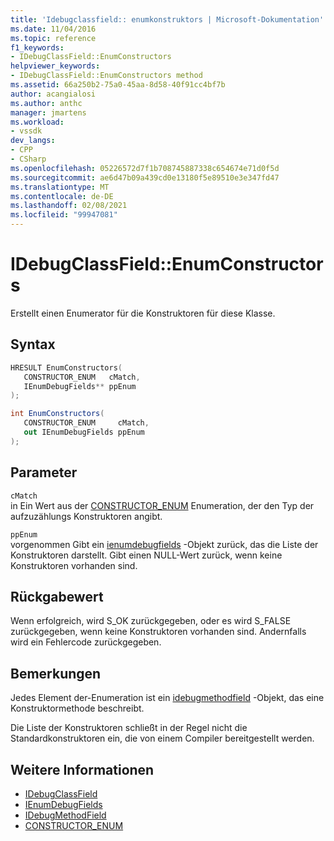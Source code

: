 ```yaml
---
title: 'Idebugclassfield:: enumkonstruktors | Microsoft-Dokumentation'
ms.date: 11/04/2016
ms.topic: reference
f1_keywords:
- IDebugClassField::EnumConstructors
helpviewer_keywords:
- IDebugClassField::EnumConstructors method
ms.assetid: 66a250b2-75a0-45aa-8d58-40f91cc4bf7b
author: acangialosi
ms.author: anthc
manager: jmartens
ms.workload:
- vssdk
dev_langs:
- CPP
- CSharp
ms.openlocfilehash: 05226572d7f1b708745887338c654674e71d0f5d
ms.sourcegitcommit: ae6d47b09a439cd0e13180f5e89510e3e347fd47
ms.translationtype: MT
ms.contentlocale: de-DE
ms.lasthandoff: 02/08/2021
ms.locfileid: "99947081"
---
```

# <a name="idebugclassfieldenumconstructors"></a>IDebugClassField::EnumConstructors
Erstellt einen Enumerator für die Konstruktoren für diese Klasse.

## <a name="syntax"></a>Syntax

```cpp
HRESULT EnumConstructors( 
   CONSTRUCTOR_ENUM   cMatch,
   IEnumDebugFields** ppEnum
);
```

```csharp
int EnumConstructors(
   CONSTRUCTOR_ENUM     cMatch,
   out IEnumDebugFields ppEnum
);
```

## <a name="parameters"></a>Parameter
`cMatch`\
in Ein Wert aus der [CONSTRUCTOR_ENUM](../../../extensibility/debugger/reference/constructor-enum.md) Enumeration, der den Typ der aufzuzählungs Konstruktoren angibt.

`ppEnum`\
vorgenommen Gibt ein [ienumdebugfields](../../../extensibility/debugger/reference/ienumdebugfields.md) -Objekt zurück, das die Liste der Konstruktoren darstellt. Gibt einen NULL-Wert zurück, wenn keine Konstruktoren vorhanden sind.

## <a name="return-value"></a>Rückgabewert
 Wenn erfolgreich, wird S_OK zurückgegeben, oder es wird S_FALSE zurückgegeben, wenn keine Konstruktoren vorhanden sind. Andernfalls wird ein Fehlercode zurückgegeben.

## <a name="remarks"></a>Bemerkungen
 Jedes Element der-Enumeration ist ein [idebugmethodfield](../../../extensibility/debugger/reference/idebugmethodfield.md) -Objekt, das eine Konstruktormethode beschreibt.

 Die Liste der Konstruktoren schließt in der Regel nicht die Standardkonstruktoren ein, die von einem Compiler bereitgestellt werden.

## <a name="see-also"></a>Weitere Informationen
- [IDebugClassField](../../../extensibility/debugger/reference/idebugclassfield.md)
- [IEnumDebugFields](../../../extensibility/debugger/reference/ienumdebugfields.md)
- [IDebugMethodField](../../../extensibility/debugger/reference/idebugmethodfield.md)
- [CONSTRUCTOR_ENUM](../../../extensibility/debugger/reference/constructor-enum.md)
